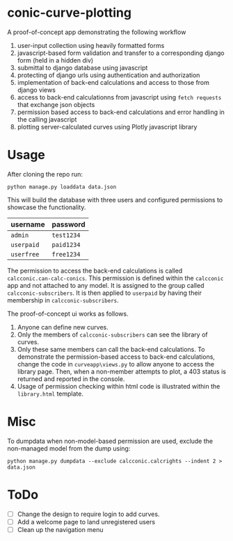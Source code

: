 # conic-curve-plotting
A proof-of-concept app demonstrating the following workflow 

1) user-input collection using heavily formatted forms
1) javascript-based form validation and transfer to a corresponding django form (held in a hidden div)
1) submittal to django database using javascript
1) protecting of django urls using authentication and authorization
1) implementation of back-end calculations and access to those from django views
1) access to back-end calculationns from javascript using ```fetch requests``` that exchange json objects
1) permission based access to back-end calculations and error handling in the calling javascript
1) plotting server-calculated curves using Plotly javascript library

# Usage
After cloning the repo run: 
``` shell
python manage.py loaddata data.json
```

This will build the database with three users and configured permissions to showcase the functionality.

| username | password |
|----------|----------|
| ```admin``` | ```test1234``` |
| ```userpaid``` | ```paid1234``` |
| ```userfree``` | ```free1234``` |

The permission to access the back-end calculations is called ```calcconic.can-calc-conics```. 
This permission is defined within the ```calcconic``` app and not attached to any model.
It is assigned to the group called ```calcconic-subscribers```.
It is then applied to ```userpaid``` by having their membership in ```calcconic-subscribers```.

The proof-of-concept ui works as follows.

1) Anyone can define new curves. 
1) Only the members of ```calcconic-subscribers``` can see the library of curves.
1) Only these same members can call the back-end calculations.
To demonstrate the permission-based access to back-end calculations, change the code in ```curveapp\views.py``` to allow anyone to access the library page.
Then, when a non-member attempts to plot, a 403 status is returned and reported in the console.
1) Usage of permission checking within html code is illustrated within the ```library.html``` template.

# Misc

To dumpdata when non-model-based permission are used, exclude the non-managed model from the dump using:
```
python manage.py dumpdata --exclude calcconic.calcrights --indent 2 > data.json
```

# ToDo
- [ ] Change the design to require login to add curves.
- [ ] Add a welcome page to land unregistered users
- [ ] Clean up the navigation menu
